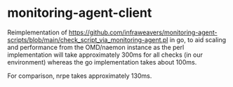 # monitoring-agent-client

Reimplementation of https://github.com/infraweavers/monitoring-agent-scripts/blob/main/check_script_via_monitoring-agent.pl in go, to aid scaling and performance from the OMD/naemon instance as the perl implementation will take approximately 300ms for all checks (in our environment) whereas the go implementation takes about 100ms. 

For comparison, nrpe takes approximately 130ms.
